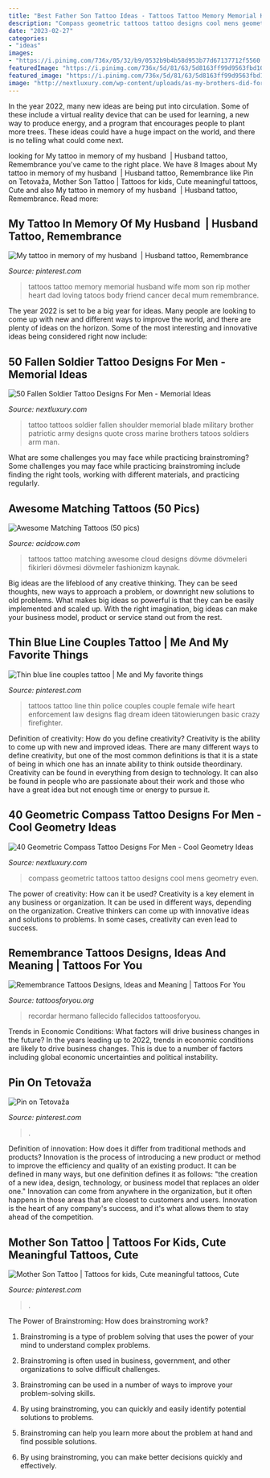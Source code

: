 ```yaml
---
title: "Best Father Son Tattoo Ideas - Tattoos Tattoo Memory Memorial Husband Wife Mom Son Rip Mother Heart Dad Loving Tatoos Body Friend Cancer Decal Mum Remembrance"
description: "Compass geometric tattoos tattoo designs cool mens geometry even"
date: "2023-02-27"
categories:
- "ideas"
images:
- "https://i.pinimg.com/736x/05/32/b9/0532b9b4b58d953b77d67137712f5560.jpg"
featuredImage: "https://i.pinimg.com/736x/5d/81/63/5d8163ff99d9563fbd103ecd66972562--dream-tattoos-crazy-tattoos.jpg?b=t"
featured_image: "https://i.pinimg.com/736x/5d/81/63/5d8163ff99d9563fbd103ecd66972562--dream-tattoos-crazy-tattoos.jpg?b=t"
image: "http://nextluxury.com/wp-content/uploads/as-my-brothers-did-for-me-fallen-soldier-memorial-male-shoulder-tattoo.jpg"
---
```



In the year 2022, many new ideas are being put into circulation. Some of these include a virtual reality device that can be used for learning, a new way to produce energy, and a program that encourages people to plant more trees. These ideas could have a huge impact on the world, and there is no telling what could come next.

	

		
looking for My tattoo in memory of my husband ️ | Husband tattoo, Remembrance you've came to the right place. We have 8 Images about My tattoo in memory of my husband ️ | Husband tattoo, Remembrance like Pin on Tetovaža, Mother Son Tattoo | Tattoos for kids, Cute meaningful tattoos, Cute and also My tattoo in memory of my husband ️ | Husband tattoo, Remembrance. Read more:
		
    
## My Tattoo In Memory Of My Husband ️ | Husband Tattoo, Remembrance

<img loading=lazy src="https://i.pinimg.com/736x/e8/db/70/e8db706cab381af2213777c06bf5eae3--memory-tattoos-mom-tattoos.jpg" onerror="this.onerror=null;this.src='https://tse4.mm.bing.net/th?id=OIP.VnQSo2LK0KH9Yu9egAml5QHaJ4&amp;pid=15.1';" alt="My tattoo in memory of my husband ️ | Husband tattoo, Remembrance">

_Source: pinterest.com_

>tattoos tattoo memory memorial husband wife mom son rip mother heart dad loving tatoos body friend cancer decal mum remembrance. 

	

The year 2022 is set to be a big year for ideas. Many people are looking to come up with new and different ways to improve the world, and there are plenty of ideas on the horizon. Some of the most interesting and innovative ideas being considered right now include: 

    
## 50 Fallen Soldier Tattoo Designs For Men - Memorial Ideas

<img loading=lazy src="http://nextluxury.com/wp-content/uploads/as-my-brothers-did-for-me-fallen-soldier-memorial-male-shoulder-tattoo.jpg" onerror="this.onerror=null;this.src='https://tse3.mm.bing.net/th?id=OIP.WTdB_P6BIomXtC7ZJagWtgAAAA&amp;pid=15.1';" alt="50 Fallen Soldier Tattoo Designs For Men - Memorial Ideas">

_Source: nextluxury.com_

>tattoo tattoos soldier fallen shoulder memorial blade military brother patriotic army designs quote cross marine brothers tatoos soldiers arm man. 

	

What are some challenges you may face while practicing brainstroming?
Some challenges you may face while practicing brainstroming include finding the right tools, working with different materials, and practicing regularly.

    
## Awesome Matching Tattoos (50 Pics)

<img loading=lazy src="https://cdn.acidcow.com/pics/20190528/1559058962_8wdk7i4gth.jpg" onerror="this.onerror=null;this.src='https://tse4.mm.bing.net/th?id=OIP.68P_sOf6tIiBif9ohVYedQHaIB&amp;pid=15.1';" alt="Awesome Matching Tattoos (50 pics)">

_Source: acidcow.com_

>tattoos tattoo matching awesome cloud designs dövme dövmeleri fikirleri dövmesi dövmeler fashionizm kaynak. 

	

Big ideas are the lifeblood of any creative thinking. They can be seed thoughts, new ways to approach a problem, or downright new solutions to old problems. What makes big ideas so powerful is that they can be easily implemented and scaled up. With the right imagination, big ideas can make your business model, product or service stand out from the rest.

    
## Thin Blue Line Couples Tattoo | Me And My Favorite Things

<img loading=lazy src="https://i.pinimg.com/736x/5d/81/63/5d8163ff99d9563fbd103ecd66972562--dream-tattoos-crazy-tattoos.jpg?b=t" onerror="this.onerror=null;this.src='https://tse3.mm.bing.net/th?id=OIP.G6WSTBHcAceB79aA1jKNaAHaLw&amp;pid=15.1';" alt="Thin blue line couples tattoo | Me and My favorite things">

_Source: pinterest.com_

>tattoos tattoo line thin police couples couple female wife heart enforcement law designs flag dream ideen tätowierungen basic crazy firefighter. 

	

Definition of creativity: How do you define creativity?
Creativity is the ability to come up with new and improved ideas. There are many different ways to define creativity, but one of the most common definitions is that it is a state of being in which one has an innate ability to think outside theordinary. Creativity can be found in everything from design to technology. It can also be found in people who are passionate about their work and those who have a great idea but not enough time or energy to pursue it.

    
## 40 Geometric Compass Tattoo Designs For Men - Cool Geometry Ideas

<img loading=lazy src="http://nextluxury.com/wp-content/uploads/incredible-geometric-compass-tattoos-for-men.jpg" onerror="this.onerror=null;this.src='https://tse4.mm.bing.net/th?id=OIP.4oK0WlgWHW_Co1Gp-EFSsgHaJ4&amp;pid=15.1';" alt="40 Geometric Compass Tattoo Designs For Men - Cool Geometry Ideas">

_Source: nextluxury.com_

>compass geometric tattoos tattoo designs cool mens geometry even. 

	

The power of creativity: How can it be used?
Creativity is a key element in any business or organization. It can be used in different ways, depending on the organization. Creative thinkers can come up with innovative ideas and solutions to problems. In some cases, creativity can even lead to success.

    
## Remembrance Tattoos Designs, Ideas And Meaning | Tattoos For You

<img loading=lazy src="https://www.tattoosforyou.org/wp-content/uploads/2016/05/Remembrance-Tattoo-Ideas-768x957.jpg" onerror="this.onerror=null;this.src='https://tse3.mm.bing.net/th?id=OIP.tlwQLpR7bKIiKCu1zce5GQHaJO&amp;pid=15.1';" alt="Remembrance Tattoos Designs, Ideas and Meaning | Tattoos For You">

_Source: tattoosforyou.org_

>recordar hermano fallecido fallecidos tattoosforyou. 

	

Trends in Economic Conditions: What factors will drive business changes in the future?
In the years leading up to 2022, trends in economic conditions are likely to drive business changes. This is due to a number of factors including global economic uncertainties and political instability.

    
## Pin On Tetovaža

<img loading=lazy src="https://i.pinimg.com/736x/02/5d/50/025d5039641b1a67f897c6e003ff8fca.jpg" onerror="this.onerror=null;this.src='https://tse4.mm.bing.net/th?id=OIP.OB80kyRp11WaHShRBNsPiwHaKO&amp;pid=15.1';" alt="Pin on Tetovaža">

_Source: pinterest.com_

>. 

	

Definition of innovation: How does it differ from traditional methods and products?
Innovation is the process of introducing a new product or method to improve the efficiency and quality of an existing product. It can be defined in many ways, but one definition defines it as follows: "the creation of a new idea, design, technology, or business model that replaces an older one." Innovation can come from anywhere in the organization, but it often happens in those areas that are closest to customers and users. Innovation is the heart of any company's success, and it's what allows them to stay ahead of the competition.

    
## Mother Son Tattoo | Tattoos For Kids, Cute Meaningful Tattoos, Cute

<img loading=lazy src="https://i.pinimg.com/736x/05/32/b9/0532b9b4b58d953b77d67137712f5560.jpg" onerror="this.onerror=null;this.src='https://tse4.mm.bing.net/th?id=OIP.yACXQhDC-xRTUAEQ63Y1oAHaJ3&amp;pid=15.1';" alt="Mother Son Tattoo | Tattoos for kids, Cute meaningful tattoos, Cute">

_Source: pinterest.com_

>. 

	

The Power of Brainstroming: How does brainstroming work?
1. Brainstroming is a type of problem solving that uses the power of your mind to understand complex problems.
2. Brainstroming is often used in business, government, and other organizations to solve difficult challenges.

3. Brainstroming can be used in a number of ways to improve your problem-solving skills.

4. By using brainstroming, you can quickly and easily identify potential solutions to problems.

5. Brainstroming can help you learn more about the problem at hand and find possible solutions.

6. By using brainstroming, you can make better decisions quickly and effectively.

